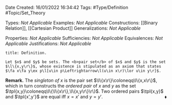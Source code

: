 <div class="topSpace"></div>

Date Created: 16/01/2022 16:34:42
Tags: #Type/Definition #Topic/Set_Theory

Types: <i>Not Applicable</i>
Examples: <i>Not Applicable</i>
Constructions: [[Binary Relation]], [[Cartesian Product]]
Generalizations: <i>Not Applicable</i>

Properties: <i>Not Applicable</i>
Sufficiencies: <i>Not Applicable</i>
Equivalences: <i>Not Applicable</i>
Justifications: <i>Not Applicable</i>

``` ad-Definition
title: Definition.

Let $x$ and $y$ be sets. The <b>pair set</b> of $x$ and $y$ is the set $\l\{x,y\r\}$, whose existence is stipulated as an axiom that states $\fa x\fa y\ex p\l[u\in p\Leftrightarrow\l(u\in x\r)\lor u\in y\r]$.

```

<b>Remark.</b> The <i>singleton of $x$</i> is the pair set $\l\{x\r\}\coloneqq\l\{x,x\r\}$, which in turn constructs the <i>ordered pair</i> of $x$ and $y$ as the set $\tpl{x,y}\coloneqq\l\{\l\{x\r\},\l\{x,y\r\}\r\}$. Two ordered pairs $\tpl{x,y}$ and $\tpl{x',y'}$ are equal iff $x=x'$ and $y=y'$.<span style="float:right;">$\blacklozenge$</span>
